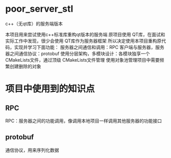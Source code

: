 # poor_server_stl
c++（无qt库）的服务端版本

本项目用来尝试使用c++标准库重构qt版本的服务端
原项目使用 QT库，在面试和实际工作中发现，很少会使用 QT库作为服务器框架
所以决定使用本项目重构原代码，实现并学习下面功能：
服务器之间通信和调用：RPC
客户端与服务器，服务器之间通信协议：protobuf
使用分层架构，多模块设计：各模块独享一个 CMakeLists文件，通过顶级 CMakeLists文件管理
使用对象池管理项目中需要频繁创建删除的对象

# 项目中使用到的知识点
## RPC
RPC：服务器之间的功能调用，像调用本地项目一样调用其他服务器的功能接口

## protobuf
通信协议，用来序列化数据